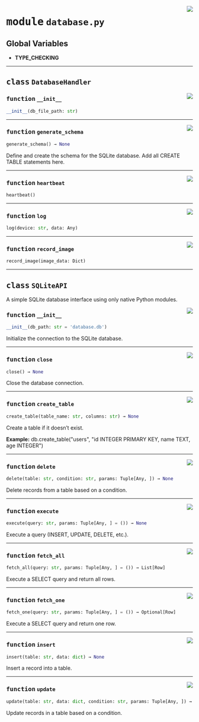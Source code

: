 <!-- markdownlint-disable -->

<a href="../../devices/database.py#L0"><img align="right" style="float:right;" src="https://img.shields.io/badge/-source-cccccc?style=flat-square"></a>

# <kbd>module</kbd> `database.py`




**Global Variables**
---------------
- **TYPE_CHECKING**


---

## <kbd>class</kbd> `DatabaseHandler`




<a href="../../devices/database.py#L71"><img align="right" style="float:right;" src="https://img.shields.io/badge/-source-cccccc?style=flat-square"></a>

### <kbd>function</kbd> `__init__`

```python
__init__(db_file_path: str)
```








---

<a href="../../devices/database.py#L78"><img align="right" style="float:right;" src="https://img.shields.io/badge/-source-cccccc?style=flat-square"></a>

### <kbd>function</kbd> `generate_schema`

```python
generate_schema() → None
```

Define and create the schema for the SQLite database. Add all CREATE TABLE statements here. 

---

<a href="../../devices/database.py#L127"><img align="right" style="float:right;" src="https://img.shields.io/badge/-source-cccccc?style=flat-square"></a>

### <kbd>function</kbd> `heartbeat`

```python
heartbeat()
```





---

<a href="../../devices/database.py#L115"><img align="right" style="float:right;" src="https://img.shields.io/badge/-source-cccccc?style=flat-square"></a>

### <kbd>function</kbd> `log`

```python
log(device: str, data: Any)
```





---

<a href="../../devices/database.py#L122"><img align="right" style="float:right;" src="https://img.shields.io/badge/-source-cccccc?style=flat-square"></a>

### <kbd>function</kbd> `record_image`

```python
record_image(image_data: Dict)
```






---

## <kbd>class</kbd> `SQLiteAPI`
A simple SQLite database interface using only native Python modules. 

<a href="../../devices/database.py#L10"><img align="right" style="float:right;" src="https://img.shields.io/badge/-source-cccccc?style=flat-square"></a>

### <kbd>function</kbd> `__init__`

```python
__init__(db_path: str = 'database.db')
```

Initialize the connection to the SQLite database. 




---

<a href="../../devices/database.py#L65"><img align="right" style="float:right;" src="https://img.shields.io/badge/-source-cccccc?style=flat-square"></a>

### <kbd>function</kbd> `close`

```python
close() → None
```

Close the database connection. 

---

<a href="../../devices/database.py#L34"><img align="right" style="float:right;" src="https://img.shields.io/badge/-source-cccccc?style=flat-square"></a>

### <kbd>function</kbd> `create_table`

```python
create_table(table_name: str, columns: str) → None
```

Create a table if it doesn’t exist. 



**Example:**
  db.create_table("users", "id INTEGER PRIMARY KEY, name TEXT, age INTEGER") 

---

<a href="../../devices/database.py#L60"><img align="right" style="float:right;" src="https://img.shields.io/badge/-source-cccccc?style=flat-square"></a>

### <kbd>function</kbd> `delete`

```python
delete(table: str, condition: str, params: Tuple[Any, ]) → None
```

Delete records from a table based on a condition. 

---

<a href="../../devices/database.py#L17"><img align="right" style="float:right;" src="https://img.shields.io/badge/-source-cccccc?style=flat-square"></a>

### <kbd>function</kbd> `execute`

```python
execute(query: str, params: Tuple[Any, ] = ()) → None
```

Execute a query (INSERT, UPDATE, DELETE, etc.). 

---

<a href="../../devices/database.py#L22"><img align="right" style="float:right;" src="https://img.shields.io/badge/-source-cccccc?style=flat-square"></a>

### <kbd>function</kbd> `fetch_all`

```python
fetch_all(query: str, params: Tuple[Any, ] = ()) → List[Row]
```

Execute a SELECT query and return all rows. 

---

<a href="../../devices/database.py#L27"><img align="right" style="float:right;" src="https://img.shields.io/badge/-source-cccccc?style=flat-square"></a>

### <kbd>function</kbd> `fetch_one`

```python
fetch_one(query: str, params: Tuple[Any, ] = ()) → Optional[Row]
```

Execute a SELECT query and return one row. 

---

<a href="../../devices/database.py#L43"><img align="right" style="float:right;" src="https://img.shields.io/badge/-source-cccccc?style=flat-square"></a>

### <kbd>function</kbd> `insert`

```python
insert(table: str, data: dict) → None
```

Insert a record into a table. 

---

<a href="../../devices/database.py#L51"><img align="right" style="float:right;" src="https://img.shields.io/badge/-source-cccccc?style=flat-square"></a>

### <kbd>function</kbd> `update`

```python
update(table: str, data: dict, condition: str, params: Tuple[Any, ]) → None
```

Update records in a table based on a condition. 


